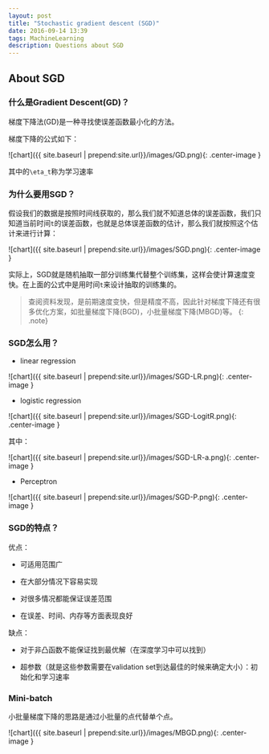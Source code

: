 ```yaml
---
layout: post
title: "Stochastic gradient descent (SGD)"
date: 2016-09-14 13:39
tags: MachineLearning
description: Questions about SGD
---
```


## About SGD

### 什么是Gradient Descent(GD)？

梯度下降法(GD)是一种寻找使误差函数最小化的方法。

梯度下降的公式如下：

![chart]({{ site.baseurl | prepend:site.url}}/images/GD.png){: .center-image }

其中的`\eta_t`称为学习速率

### 为什么要用SGD？

假设我们的数据是按照时间线获取的，那么我们就不知道总体的误差函数，我们只知道当前时间`t`的误差函数，也就是总体误差函数的估计，那么我们就按照这个估计来进行计算：

![chart]({{ site.baseurl | prepend:site.url}}/images/SGD.png){: .center-image }

实际上，SGD就是随机抽取一部分训练集代替整个训练集，这样会使计算速度变快。在上面的公式中是用时间`t`来设计抽取的训练集的。

> 查阅资料发现，是前期速度变快，但是精度不高，因此针对梯度下降还有很多优化方案，如批量梯度下降(BGD)，小批量梯度下降(MBGD)等。
{: .note}

### SGD怎么用？

- linear regression

![chart]({{ site.baseurl | prepend:site.url}}/images/SGD-LR.png){: .center-image }

- logistic regression

![chart]({{ site.baseurl | prepend:site.url}}/images/SGD-LogitR.png){: .center-image }

其中：

![chart]({{ site.baseurl | prepend:site.url}}/images/SGD-LR-a.png){: .center-image }

- Perceptron

![chart]({{ site.baseurl | prepend:site.url}}/images/SGD-P.png){: .center-image }

### SGD的特点？

优点：

- 可适用范围广

- 在大部分情况下容易实现

- 对很多情况都能保证误差范围

- 在误差、时间、内存等方面表现良好

缺点：

- 对于非凸函数不能保证找到最优解（在深度学习中可以找到）

- 超参数（就是这些参数需要在validation set到达最佳的时候来确定大小）：初始化和学习速率

### Mini-batch

小批量梯度下降的思路是通过小批量的点代替单个点。

![chart]({{ site.baseurl | prepend:site.url}}/images/MBGD.png){: .center-image }
